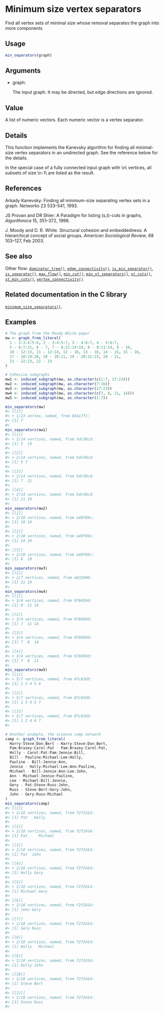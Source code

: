 # Minimum size vertex separators

Find all vertex sets of minimal size whose removal separates the graph
into more components

## Usage

``` r
min_separators(graph)
```

## Arguments

- graph:

  The input graph. It may be directed, but edge directions are ignored.

## Value

A list of numeric vectors. Each numeric vector is a vertex separator.

## Details

This function implements the Kanevsky algorithm for finding all
minimal-size vertex separators in an undirected graph. See the reference
below for the details.

In the special case of a fully connected input graph with \\n\\
vertices, all subsets of size \\n-1\\ are listed as the result.

## References

Arkady Kanevsky: Finding all minimum-size separating vertex sets in a
graph. *Networks* 23 533–541, 1993.

JS Provan and DR Shier: A Paradigm for listing (s,t)-cuts in graphs,
*Algorithmica* 15, 351–372, 1996.

J. Moody and D. R. White. Structural cohesion and embeddedness: A
hierarchical concept of social groups. *American Sociological Review*,
68 103–127, Feb 2003.

## See also

Other flow:
[`dominator_tree()`](https://r.igraph.org/reference/dominator_tree.md),
[`edge_connectivity()`](https://r.igraph.org/reference/edge_connectivity.md),
[`is_min_separator()`](https://r.igraph.org/reference/is_min_separator.md),
[`is_separator()`](https://r.igraph.org/reference/is_separator.md),
[`max_flow()`](https://r.igraph.org/reference/max_flow.md),
[`min_cut()`](https://r.igraph.org/reference/min_cut.md),
[`min_st_separators()`](https://r.igraph.org/reference/min_st_separators.md),
[`st_cuts()`](https://r.igraph.org/reference/st_cuts.md),
[`st_min_cuts()`](https://r.igraph.org/reference/st_min_cuts.md),
[`vertex_connectivity()`](https://r.igraph.org/reference/vertex_connectivity.md)

## Related documentation in the C library

[`minimum_size_separators()`](https://igraph.org/c/html/latest/igraph-Separators.html#igraph_minimum_size_separators).

## Examples

``` r
# The graph from the Moody-White paper
mw <- graph_from_literal(
  1 - 2:3:4:5:6, 2 - 3:4:5:7, 3 - 4:6:7, 4 - 5:6:7,
  5 - 6:7:21, 6 - 7, 7 - 8:11:14:19, 8 - 9:11:14, 9 - 10,
  10 - 12:13, 11 - 12:14, 12 - 16, 13 - 16, 14 - 15, 15 - 16,
  17 - 18:19:20, 18 - 20:21, 19 - 20:22:23, 20 - 21,
  21 - 22:23, 22 - 23
)

# Cohesive subgraphs
mw1 <- induced_subgraph(mw, as.character(c(1:7, 17:23)))
mw2 <- induced_subgraph(mw, as.character(7:16))
mw3 <- induced_subgraph(mw, as.character(17:23))
mw4 <- induced_subgraph(mw, as.character(c(7, 8, 11, 14)))
mw5 <- induced_subgraph(mw, as.character(1:7))

min_separators(mw)
#> [[1]]
#> + 1/23 vertex, named, from b81e7f1:
#> [1] 7
#> 
min_separators(mw1)
#> [[1]]
#> + 2/14 vertices, named, from 5dc58cd:
#> [1] 5  19
#> 
#> [[2]]
#> + 2/14 vertices, named, from 5dc58cd:
#> [1] 5 7
#> 
#> [[3]]
#> + 2/14 vertices, named, from 5dc58cd:
#> [1] 7  21
#> 
#> [[4]]
#> + 2/14 vertices, named, from 5dc58cd:
#> [1] 21 19
#> 
min_separators(mw2)
#> [[1]]
#> + 2/10 vertices, named, from a49f69c:
#> [1] 10 16
#> 
#> [[2]]
#> + 2/10 vertices, named, from a49f69c:
#> [1] 14 16
#> 
#> [[3]]
#> + 2/10 vertices, named, from a49f69c:
#> [1] 8  10
#> 
min_separators(mw3)
#> [[1]]
#> + 2/7 vertices, named, from eb31b06:
#> [1] 21 19
#> 
min_separators(mw4)
#> [[1]]
#> + 3/4 vertices, named, from 978459d:
#> [1] 8  11 14
#> 
#> [[2]]
#> + 3/4 vertices, named, from 978459d:
#> [1] 7  11 14
#> 
#> [[3]]
#> + 3/4 vertices, named, from 978459d:
#> [1] 7  8  14
#> 
#> [[4]]
#> + 3/4 vertices, named, from 978459d:
#> [1] 7  8  11
#> 
min_separators(mw5)
#> [[1]]
#> + 5/7 vertices, named, from 87c63d3:
#> [1] 2 3 4 5 6
#> 
#> [[2]]
#> + 5/7 vertices, named, from 87c63d3:
#> [1] 1 3 4 5 7
#> 
#> [[3]]
#> + 5/7 vertices, named, from 87c63d3:
#> [1] 1 2 4 6 7
#> 

# Another example, the science camp network
camp <- graph_from_literal(
  Harry:Steve:Don:Bert - Harry:Steve:Don:Bert,
  Pam:Brazey:Carol:Pat - Pam:Brazey:Carol:Pat,
  Holly - Carol:Pat:Pam:Jennie:Bill,
  Bill - Pauline:Michael:Lee:Holly,
  Pauline - Bill:Jennie:Ann,
  Jennie - Holly:Michael:Lee:Ann:Pauline,
  Michael - Bill:Jennie:Ann:Lee:John,
  Ann - Michael:Jennie:Pauline,
  Lee - Michael:Bill:Jennie,
  Gery - Pat:Steve:Russ:John,
  Russ - Steve:Bert:Gery:John,
  John - Gery:Russ:Michael
)
min_separators(camp)
#> [[1]]
#> + 2/18 vertices, named, from f2f2414:
#> [1] Pat   Holly
#> 
#> [[2]]
#> + 2/18 vertices, named, from f2f2414:
#> [1] Pat     Michael
#> 
#> [[3]]
#> + 2/18 vertices, named, from f2f2414:
#> [1] Pat  John
#> 
#> [[4]]
#> + 2/18 vertices, named, from f2f2414:
#> [1] Holly Gery 
#> 
#> [[5]]
#> + 2/18 vertices, named, from f2f2414:
#> [1] Michael Gery   
#> 
#> [[6]]
#> + 2/18 vertices, named, from f2f2414:
#> [1] John Gery
#> 
#> [[7]]
#> + 2/18 vertices, named, from f2f2414:
#> [1] Gery Russ
#> 
#> [[8]]
#> + 2/18 vertices, named, from f2f2414:
#> [1] Holly   Michael
#> 
#> [[9]]
#> + 2/18 vertices, named, from f2f2414:
#> [1] Holly John 
#> 
#> [[10]]
#> + 2/18 vertices, named, from f2f2414:
#> [1] Steve Bert 
#> 
#> [[11]]
#> + 2/18 vertices, named, from f2f2414:
#> [1] Steve Russ 
#> 
```
